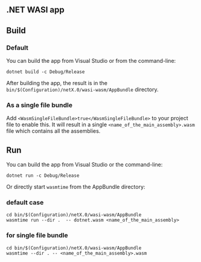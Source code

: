 ## .NET WASI app

## Build
### Default

You can build the app from Visual Studio or from the command-line:

```
dotnet build -c Debug/Release
```

After building the app, the result is in the `bin/$(Configuration)/netX.0/wasi-wasm/AppBundle` directory.

### As a single file bundle

Add `<WasmSingleFileBundle>true</WasmSingleFileBundle>` to your project file to enable this. It will result in a single `<name_of_the_main_assembly>.wasm` file which contains all the assemblies.

## Run

You can build the app from Visual Studio or the command-line:

```
dotnet run -c Debug/Release
```

Or directly start `wasmtime` from the AppBundle directory:

### default case

```
cd bin/$(Configuration)/netX.0/wasi-wasm/AppBundle
wasmtime run --dir .  -- dotnet.wasm <name_of_the_main_assembly>
```

### for single file bundle

```
cd bin/$(Configuration)/netX.0/wasi-wasm/AppBundle
wasmtime --dir . -- <name_of_the_main_assembly>.wasm
```
